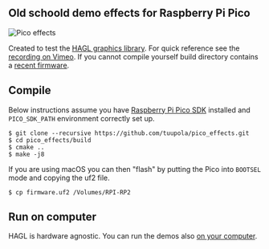 ## Old schoold demo effects for Raspberry Pi Pico

![Pico effects](https://appelsiini.net/img/2021/pico-st7735-rotozoom.jpg)

Created to test the [HAGL graphics library](https://github.com/tuupola/hagl). For quick reference see the [recording on Vimeo](https://vimeo.com/510236080). If you cannot compile yourself build directory contains a [recent firmware](https://github.com/tuupola/pico_effects/raw/master/build/firmware.uf2).

## Compile

Below instructions assume you have [Raspberry Pi Pico SDK](https://github.com/raspberrypi/pico-sdk) installed and `PICO_SDK_PATH` environment correctly set up.

```
$ git clone --recursive https://github.com/tuupola/pico_effects.git
$ cd pico_effects/build
$ cmake ..
$ make -j8
```

If you are using macOS you can then "flash" by putting the Pico into `BOOTSEL` mode and copying the uf2 file.

```
$ cp firmware.uf2 /Volumes/RPI-RP2
```

## Run on computer

HAGL is hardware agnostic. You can run the demos also [on your computer](https://github.com/tuupola/sdl2_effects).

